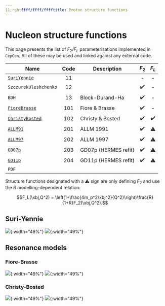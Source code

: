 ```yaml
---
11;rgb:ffff/ffff/fffftitle: Proton structure functions
---
```


# Nucleon structure functions

This page presents the list of $F_2/F_L$ parameterisations implemented in `CepGen`.
All of these may be used and linked against any external code.


| Name                                 | Code | Description           | $F_2$ | $F_L$ |
|--------------------------------------|:----:|-----------------------|:-----:|:-----:|
| [`SuriYennie`](#suri-yennie)         | 11   |                       | -     | -     |
| `SzczurekUleshchenko`                | 12   |                       | :heavy_check_mark: | -     |
| `BDH`                                | 13   | Block-Durand-Ha       | :heavy_check_mark: | -     |
| [`FioreBrasse`](#fiore-brasse)       | 101  | Fiore & Brasse        | :heavy_check_mark: | -     |
| [`ChristyBosted`](#christy-bosted)   | 102  | Christy & Bosted      | :heavy_check_mark: | :heavy_check_mark: |
| [`ALLM91`](structure-functions/allm) | 201  | ALLM 1991             | :heavy_check_mark: | :warning: |
| [`ALLM97`](structure-functions/allm) | 202  | ALLM 1997             | :heavy_check_mark: | :warning: |
| [`GD07p`](structure-functions/allm)  | 203  | GD07p (HERMES refit)  | :heavy_check_mark: | :warning: |
| [`GD11p`](structure-functions/allm)  | 204  | GD11p (HERMES refit)  | :heavy_check_mark: | :warning: |
| `PDF`

Structure functions designated with a :warning: sign are only defining $F_2$ and use the $R$ modelling-dependent relation:

$$F_L(\xbj,Q^2) = \left(1+\frac{4m_p^2\xbj^2}{Q^2}\right)\frac{R}{1+R}F_2(\xbj,Q^2).$$

## Suri-Yennie

![](/assets/img/str-fun/suriyennie_f2.png){:width="49%"}
![](/assets/img/str-fun/suriyennie_fl.png){:width="49%"}

## Resonance models
### Fiore-Brasse

![](/assets/img/str-fun/fiorebrasse_f2.png){:width="49%"}
![](/assets/img/str-fun/fiorebrasse_fl.png){:width="49%"}

### Christy-Bosted

![](/assets/img/str-fun/christybosted_f2.png){:width="49%"}
![](/assets/img/str-fun/christybosted_fl.png){:width="49%"}

